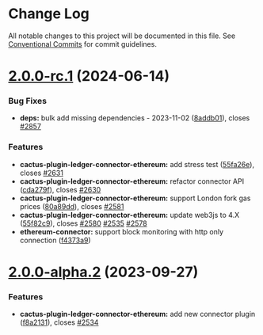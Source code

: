 # Change Log

All notable changes to this project will be documented in this file.
See [Conventional Commits](https://conventionalcommits.org) for commit guidelines.

# [2.0.0-rc.1](https://github.com/hyperledger/cacti/compare/v2.0.0-alpha.2...v2.0.0-rc.1) (2024-06-14)

### Bug Fixes

* **deps:** bulk add missing dependencies - 2023-11-02 ([8addb01](https://github.com/hyperledger/cacti/commit/8addb018b6d124d54d9d948bbaeba6ea33b67153)), closes [#2857](https://github.com/hyperledger/cacti/issues/2857)

### Features

* **cactus-plugin-ledger-connector-ethereum:** add stress test ([55fa26e](https://github.com/hyperledger/cacti/commit/55fa26ef41d405b26da02b099418da5fa281c78f)), closes [#2631](https://github.com/hyperledger/cacti/issues/2631)
* **cactus-plugin-ledger-connector-ethereum:** refactor connector API ([cda279f](https://github.com/hyperledger/cacti/commit/cda279fb0009a4d5756c461024ad88f525bfe946)), closes [#2630](https://github.com/hyperledger/cacti/issues/2630)
* **cactus-plugin-ledger-connector-ethereum:** support London fork gas prices ([80a89dd](https://github.com/hyperledger/cacti/commit/80a89dd95d51bdc604392dbe96ab27d233b116a4)), closes [#2581](https://github.com/hyperledger/cacti/issues/2581)
* **cactus-plugin-ledger-connector-ethereum:** update web3js to 4.X ([55f82c9](https://github.com/hyperledger/cacti/commit/55f82c9568b3e875de4f3ceb89a828f8b23d65be)), closes [#2580](https://github.com/hyperledger/cacti/issues/2580) [#2535](https://github.com/hyperledger/cacti/issues/2535) [#2578](https://github.com/hyperledger/cacti/issues/2578)
* **ethereum-connector:** support block monitoring with http only connection ([f4373a9](https://github.com/hyperledger/cacti/commit/f4373a90020cbc8bfbc16da6c32babe627e7d4ae))

# [2.0.0-alpha.2](https://github.com/hyperledger/cacti/compare/v2.0.0-alpha.1...v2.0.0-alpha.2) (2023-09-27)

### Features

* **cactus-plugin-ledger-connector-ethereum:** add new connector plugin ([f8a2131](https://github.com/hyperledger/cacti/commit/f8a2131e9fc0ea05c1c1c8863489a43a74f019ae)), closes [#2534](https://github.com/hyperledger/cacti/issues/2534)
